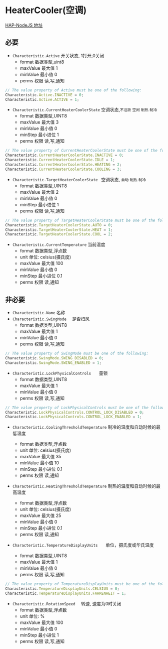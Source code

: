 # HeaterCooler(空调) 

[HAP-NodeJS 地址](https://github.com/KhaosT/HAP-NodeJS/blob/v0.4.50/lib/gen/HomeKitTypes.js#L2990)


必要
---
* `Characteristic.Active` 开关状态, 1打开,0关闭
    * format 数据类型,uint8
    * maxValue 最大值 1
    * minValue 最小值 0
    * perms 权限 读,写,通知
``` js
// The value property of Active must be one of the following:
Characteristic.Active.INACTIVE = 0;
Characteristic.Active.ACTIVE = 1;
```

* `Characteristic.CurrentHeaterCoolerState` 空调状态,`不活跃` `空闲` `制热` `制冷`
    * format 数据类型,UINT8
    * maxValue 最大值 3
    * minValue 最小值 0
    * minStep 最小进位 1
    * perms 权限 读,写,通知

```js
// The value property of CurrentHeaterCoolerState must be one of the following:
Characteristic.CurrentHeaterCoolerState.INACTIVE = 0;
Characteristic.CurrentHeaterCoolerState.IDLE = 1;
Characteristic.CurrentHeaterCoolerState.HEATING = 2;
Characteristic.CurrentHeaterCoolerState.COOLING = 3;
```

* `Characteristic.TargetHeaterCoolerState ` 空调状态, `自动` `制热` `制冷`
    * format 数据类型,UINT8
    * maxValue 最大值 2
    * minValue 最小值 0
    * minStep 最小进位 1
    * perms 权限 读,写,通知

```js
// The value property of TargetHeaterCoolerState must be one of the following:
Characteristic.TargetHeaterCoolerState.AUTO = 0;
Characteristic.TargetHeaterCoolerState.HEAT = 1;
Characteristic.TargetHeaterCoolerState.COOL = 2;
```

* `Characteristic.CurrentTemperature` 当前温度
    * format 数据类型,浮点数
    * unit 单位: celsius(摄氏度)
    * maxValue 最大值 100
    * minValue 最小值 0
    * minStep 最小进位 0.1
    * perms 权限 读,通知

非必要 
---
* `Characteristic.Name` 名称
* `Characteristic.SwingMode  ` 是否扫风
    * format 数据类型,UINT8
    * maxValue 最大值 1
    * minValue 最小值 0
    * perms 权限 读,写,通知
```js
// The value property of SwingMode must be one of the following:
Characteristic.SwingMode.SWING_DISABLED = 0;
Characteristic.SwingMode.SWING_ENABLED = 1;
```
* `Characteristic.LockPhysicalControls   `  童锁
    * format 数据类型,UINT8
    * maxValue 最大值 1
    * minValue 最小值 0
    * perms 权限 读,写,通知
```js
// The value property of LockPhysicalControls must be one of the following:
Characteristic.LockPhysicalControls.CONTROL_LOCK_DISABLED = 0;
Characteristic.LockPhysicalControls.CONTROL_LOCK_ENABLED = 1;
```

* `Characteristic.CoolingThresholdTemperature`  制冷的温度和自动时候的最低温度
    * format 数据类型,浮点数
    * unit 单位: celsius(摄氏度)
    * maxValue 最大值 35
    * minValue 最小值 10
    * minStep 最小进位 0.1
    * perms 权限 读,通知

* `Characteristic.HeatingThresholdTemperature`  制热的温度和自动时候的最高温度
    * format 数据类型,浮点数
    * unit 单位: celsius(摄氏度)
    * maxValue 最大值 25
    * minValue 最小值 0
    * minStep 最小进位 0.1
    * perms 权限 读,通知

* `Characteristic.TemperatureDisplayUnits   `  单位，摄氏度或华氏温度
    * format 数据类型,UINT8
    * maxValue 最大值 1
    * minValue 最小值 0
    * perms 权限 读,写,通知
```js
// The value property of TemperatureDisplayUnits must be one of the following:
Characteristic.TemperatureDisplayUnits.CELSIUS = 0;
Characteristic.TemperatureDisplayUnits.FAHRENHEIT = 1;
```

* `Characteristic.RotationSpeed  ` 转速, 速度为0时关闭
    * format 数据类型,浮点数
    * unit 单位: %
    * maxValue 最大值 100
    * minValue 最小值 0
    * minStep 最小进位 1
    * perms 权限 读,写,通知